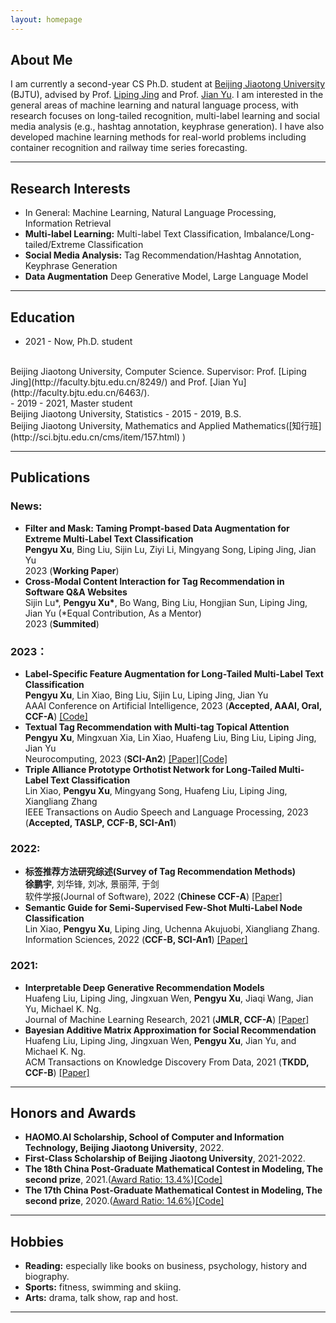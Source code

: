 ```yaml
---
layout: homepage
---
```


## About Me
I am currently a second-year CS Ph.D. student at [Beijing Jiaotong University](https://bjtu.edu.cn/) (BJTU), advised by Prof. [Liping Jing](http://faculty.bjtu.edu.cn/8249/) and Prof. [Jian Yu](http://faculty.bjtu.edu.cn/6463/). I am interested in the general areas of machine learning and natural language process, with research focuses on long-tailed recognition, multi-label learning and social media analysis (e.g., hashtag annotation, keyphrase generation). I have also developed machine learning methods for real-world problems including container recognition and railway time series forecasting.

***

## Research Interests
- In General: Machine Learning, Natural Language Processing, Information Retrieval
- **Multi-label Learning:** Multi-label Text Classification, Imbalance/Long-tailed/Extreme Classification
- **Social Media Analysis:** Tag Recommendation/Hashtag Annotation, Keyphrase Generation
- **Data Augmentation** Deep Generative Model, Large Language Model

***

## Education
- 2021 - Now, Ph.D. student
<br>
Beijing Jiaotong University, Computer Science. Supervisor: Prof. [Liping Jing](http://faculty.bjtu.edu.cn/8249/) and Prof. [Jian Yu](http://faculty.bjtu.edu.cn/6463/).
<br>
- 2019 - 2021, Master student
<br>
Beijing Jiaotong University, Statistics
- 2015 - 2019, B.S.
<br>
Beijing Jiaotong University, Mathematics and Applied Mathematics([知行班](http://sci.bjtu.edu.cn/cms/item/157.html) )

***

## Publications
### News:
- **Filter and Mask: Taming Prompt-based Data Augmentation for Extreme Multi-Label Text Classification**
  <br>
  **Pengyu Xu**, Bing Liu, Sijin Lu, Ziyi Li, Mingyang Song, Liping Jing, Jian Yu
  <br>
  2023 (**Working Paper**) 
- **Cross-Modal Content Interaction for Tag Recommendation in Software Q&A Websites**
  <br>
  Sijin Lu\*, **Pengyu Xu\***, Bo Wang, Bing Liu, Hongjian Sun, Liping Jing, Jian Yu (\*Equal Contribution, As a Mentor)
  <br>
  2023 (**Summited**) 

### 2023：
- **Label-Specific Feature Augmentation for Long-Tailed Multi-Label Text Classification**
  <br>
  **Pengyu Xu**, Lin Xiao, Bing Liu, Sijin Lu, Liping Jing, Jian Yu
  <br>
  AAAI Conference on Artificial Intelligence, 2023 (**Accepted, AAAI, Oral, CCF-A**) 
  [[Code]](https://github.com/stxupengyu/LSFA)  
- **Textual Tag Recommendation with Multi-tag Topical Attention**
  <br>
  **Pengyu Xu**, Mingxuan Xia, Lin Xiao, Huafeng Liu, Bing Liu, Liping Jing, Jian Yu
  <br>
  Neurocomputing, 2023 (**SCI-An2**)
  [[Paper]](https://www.sciencedirect.com/science/article/pii/S0925231223002990)[[Code]](https://github.com/stxupengyu/TGTR)  
- **Triple Alliance Prototype Orthotist Network for Long-Tailed Multi-Label Text Classification**
  <br>
  Lin Xiao, **Pengyu Xu**, Mingyang Song, Huafeng Liu, Liping Jing, Xiangliang Zhang
  <br>
  IEEE Transactions on Audio Speech and Language Processing, 2023 (**Accepted, TASLP, CCF-B, SCI-An1**) 

### 2022:
- **标签推荐方法研究综述(Survey of Tag Recommendation Methods)**
  <br>
  **徐鹏宇**, 刘华锋, 刘冰, 景丽萍, 于剑
  <br>
  软件学报(Journal of Software), 2022 (**Chinese CCF-A**)
  [[Paper]](http://www.jos.org.cn/jos/article/abstract/6481)    
- **Semantic Guide for Semi-Supervised Few-Shot Multi-Label Node Classification**
  <br>
  Lin Xiao, **Pengyu Xu**, Liping Jing, Uchenna Akujuobi, Xiangliang Zhang.
  <br>
  Information Sciences, 2022 (**CCF-B, SCI-An1**)
  [[Paper]](https://www.sciencedirect.com/science/article/abs/pii/S0020025522000111)   

### 2021:
- **Interpretable Deep Generative Recommendation Models**
  <br>
  Huafeng Liu, Liping Jing, Jingxuan Wen, **Pengyu Xu**, Jiaqi Wang, Jian Yu, Michael K. Ng.
  <br>
  Journal of Machine Learning Research, 2021 (**JMLR, CCF-A**)
  [[Paper]](https://www.jmlr.org/papers/volume22/20-1098/20-1098.pdf) 
- **Bayesian Additive Matrix Approximation for Social Recommendation**
  <br>
  Huafeng Liu, Liping Jing, Jingxuan Wen, **Pengyu Xu**, Jian Yu, and Michael K. Ng.
  <br>
  ACM Transactions on Knowledge Discovery From Data, 2021 (**TKDD, CCF-B**)
  [[Paper]](https://dl.acm.org/doi/10.1145/3451391)  

***

## Honors and Awards
- **HAOMO.AI Scholarship, School of Computer and Information Technology, Beijing Jiaotong University**, 2022.
- **First-Class Scholarship of Beijing Jiaotong University**, 2021-2022.
- **The 18th China Post-Graduate Mathematical Contest in Modeling, The second prize**, 2021.([Award Ratio: 13.4%](https://cpipc.acge.org.cn//cw/detail/4/2c90800c7da2aae7017da35af2db0028))[[Code]](https://github.com/stxupengyu/Air-Quality-Prediction) 
- **The 17th China Post-Graduate Mathematical Contest in Modeling, The second prize**, 2020.([Award Ratio: 14.6%](https://cpipc.acge.org.cn//cw/detail/4/2c9088a57597479f0175f7ca3ba413de))[[Code]](https://github.com/stxupengyu/P300-BCI-Data-Analysis) 

***

## Hobbies
- **Reading:** especially like books on business, psychology, history and biography.  
- **Sports:** fitness, swimming and skiing.  
- **Arts:** drama, talk show, rap and host. 

***

<script type="text/javascript">document.write(unescape("%3Cspan id='cnzz_stat_icon_1279691496'%3E%3C/span%3E%3Cscript src='https://s9.cnzz.com/z_stat.php%3Fid%3D1279691496%26show%3Dpic' type='text/javascript'%3E%3C/script%3E"));</script>

